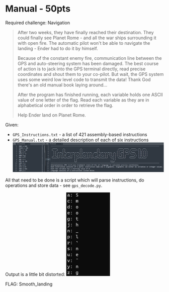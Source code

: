 # Manual - 50pts

Required challenge: Navigation

>After two weeks, they have finally reached their destination. They could finally see Planet Rome - and all the war ships surrounding it with open fire. The automatic pilot won't be able to navigate the landing - Ender had to do it by himself.
>
>Because of the constant enemy fire, communication line between the GPS and auto-steering system has been damaged. The best course of action is to jack into the GPS terminal directly, read precise coordinates and shout them to your co-pilot. But wait, the GPS system uses some weird low level code to transmit the data! Thank God there's an old manual book laying around...
>
>After the program has finished running, each variable holds one ASCII value of one letter of the flag. Read each variable as they are in alphabetical order in order to retrieve the flag.
>
>Help Ender land on Planet Rome.

Given:
- `GPS_Instructions.txt` - a list of 421 assembly-based instructions
- `GPS_Manual.txt` - a detailed description of each of six instructions
![](img/1.png)

All that need to be done is a script which will parse instructions, do operations and store data - see `gps_decode.py`.

Output is a little bit distorted:
![](img/2.png)

FLAG: Smooth_landing
